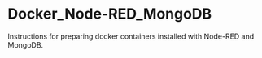 # Docker_Node-RED_MongoDB
Instructions for preparing docker containers installed with Node-RED and MongoDB.
